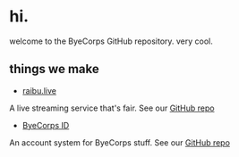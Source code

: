   # hi.
  
  welcome to the ByeCorps GitHub repository. very cool.
  
  ## things we make
  
  - [raibu.live](https://raibu.live)
  
  A live streaming service that's fair. See our [GitHub repo](https://github.com/byecorps/raibu)
  
  - [ByeCorps ID](https://id.byecorps.com)
  
  An account system for ByeCorps stuff. See our [GitHub repo](https://github.com/byecorps/id)
  
